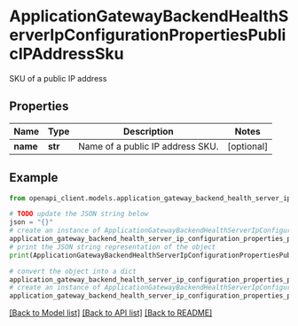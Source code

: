 # ApplicationGatewayBackendHealthServerIpConfigurationPropertiesPublicIPAddressSku

SKU of a public IP address

## Properties

Name | Type | Description | Notes
------------ | ------------- | ------------- | -------------
**name** | **str** | Name of a public IP address SKU. | [optional] 

## Example

```python
from openapi_client.models.application_gateway_backend_health_server_ip_configuration_properties_public_ip_address_sku import ApplicationGatewayBackendHealthServerIpConfigurationPropertiesPublicIPAddressSku

# TODO update the JSON string below
json = "{}"
# create an instance of ApplicationGatewayBackendHealthServerIpConfigurationPropertiesPublicIPAddressSku from a JSON string
application_gateway_backend_health_server_ip_configuration_properties_public_ip_address_sku_instance = ApplicationGatewayBackendHealthServerIpConfigurationPropertiesPublicIPAddressSku.from_json(json)
# print the JSON string representation of the object
print(ApplicationGatewayBackendHealthServerIpConfigurationPropertiesPublicIPAddressSku.to_json())

# convert the object into a dict
application_gateway_backend_health_server_ip_configuration_properties_public_ip_address_sku_dict = application_gateway_backend_health_server_ip_configuration_properties_public_ip_address_sku_instance.to_dict()
# create an instance of ApplicationGatewayBackendHealthServerIpConfigurationPropertiesPublicIPAddressSku from a dict
application_gateway_backend_health_server_ip_configuration_properties_public_ip_address_sku_from_dict = ApplicationGatewayBackendHealthServerIpConfigurationPropertiesPublicIPAddressSku.from_dict(application_gateway_backend_health_server_ip_configuration_properties_public_ip_address_sku_dict)
```
[[Back to Model list]](../README.md#documentation-for-models) [[Back to API list]](../README.md#documentation-for-api-endpoints) [[Back to README]](../README.md)


